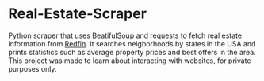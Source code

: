# Real-Estate-Scraper
Python scraper that uses BeatifulSoup and requests to fetch real estate information from [Redfin](https://www.redfin.com/).
It searches neigborhoods by states in the USA and prints statistics such as average property prices and best offers in the area.  <br />
This project was made to learn about interacting with websites, for private purposes only.
